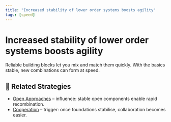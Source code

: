 ```yaml
---
title: "Increased stability of lower order systems boosts agility"
tags: [speed]
---
```


# Increased stability of lower order systems boosts agility

Reliable building blocks let you mix and match them quickly. With the basics stable, new combinations can form at speed.

## 🔀 Related Strategies

- [Open Approaches](/strategies/accelerators/open-approaches) – influence: stable open components enable rapid recombination.
- [Cooperation](/strategies/accelerators/cooperation) – trigger: once foundations stabilise, collaboration becomes easier.

